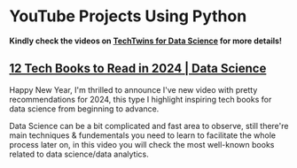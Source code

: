 # YouTube Projects Using Python

**Kindly check the videos on [TechTwins for Data Science](https://www.youtube.com/@techtwinsfordatascience/videos) for more details!**


## [12 Tech Books to Read in 2024 | Data Science](https://youtu.be/e4NI8XHQm4s?si=8QfK-Xt-TajkyDbS)

Happy New Year, I'm thrilled to announce I've new video with pretty recommendations for 2024, this type I highlight inspiring tech books for data science from beginning to advance.

Data Science can be a bit complicated and fast area to observe, still there're main techniques & fundementals you need to learn to facilitate the whole process later on, in this video you will check the most well-known books related to data science/data analytics.
